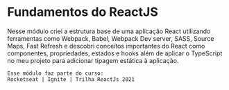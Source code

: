 # Fundamentos do ReactJS

Nesse módulo criei a estrutura base de uma aplicação React utilizando ferramentas como Webpack, Babel, Webpack Dev server, SASS, Source Maps, Fast Refresh e descobri conceitos importantes do React como componentes, propriedades, estados e hooks além de aplicar o TypeScript no meu projeto para adicionar tipagem estática à aplicação.

```
Esse módulo faz parte do curso:
Rocketseat | Ignite | Trilha ReactJs 2021
```
